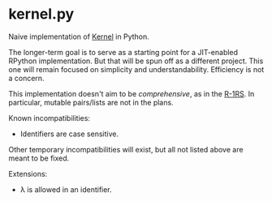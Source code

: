 kernel.py
=========

Naive implementation of [Kernel](http://web.cs.wpi.edu/~jshutt/kernel.html) in Python.

The longer-term goal is to serve as a starting point for a JIT-enabled RPython implementation.  But that will be spun off as a different project.  This one will remain focused on simplicity and understandability.  Efficiency is not a concern.

This implementation doesn't aim to be *comprehensive*, as in the [R-1RS](ftp://ftp.cs.wpi.edu/pub/techreports/pdf/05-07.pdf).  In particular, mutable pairs/lists are not in the plans.

Known incompatibilities:

- Identifiers are case sensitive.

Other temporary incompatibilities will exist, but all not listed above are meant to be fixed.

Extensions:

- λ is allowed in an identifier.
